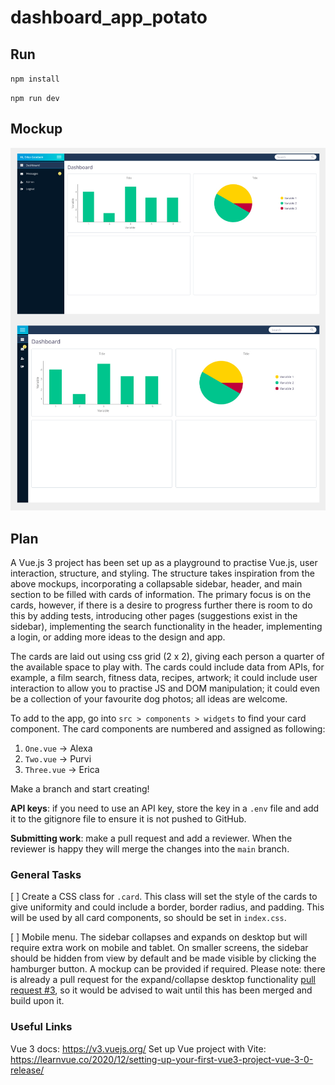 # dashboard_app_potato

## Run
`npm install`

`npm run dev`

## Mockup
![Designs](src/assets/readme-image.jpg)

## Plan
A Vue.js 3 project has been set up as a playground to practise Vue.js, user interaction, structure, and styling. The structure takes inspiration from the above mockups, incorporating a collapsable sidebar, header, and main section to be filled with cards of information. The primary focus is on the cards, however, if there is a desire to progress further there is room to  do this by adding tests, introducing other pages (suggestions exist in the sidebar), implementing the search functionality in the header, implementing a login,  or adding more ideas to the design and app.

The cards are laid out using css grid (2 x 2), giving each person a quarter of the available space to play with. The cards could include data from APIs, for example,  a film search,  fitness data, recipes, artwork; it could include user interaction to allow you to practise JS and DOM manipulation; it could even be a collection of your favourite dog photos; all ideas are welcome.

To add to the app, go into `src > components > widgets` to find your card component. The card components are numbered and assigned as following:

1. `One.vue` -> Alexa
1. `Two.vue` -> Purvi
1. `Three.vue` -> Erica

Make a branch and start creating!

**API keys**: if you need to use an API key, store the key in a `.env` file and add it to the gitignore file to ensure it is not pushed to GitHub.

**Submitting work**: make a pull request and add a reviewer. When the reviewer is happy they will merge the changes into the `main` branch.

### General Tasks
[ ] Create a CSS class for `.card`. This class will set the style of the cards to give uniformity and could include a border, border radius, and padding. This will be used by all card components, so should be set in `index.css`.

[ ] Mobile menu. The sidebar collapses and expands on desktop but will require extra work on mobile and tablet. On smaller screens, the sidebar should be hidden from view by default and be made visible by clicking the hamburger button. A mockup can be provided if required. Please note: there is already a pull request for the expand/collapse desktop functionality [pull request #3](https://github.com/ejgoodwin/dashboard_app_potato/pull/3), so it would be advised to wait until this has been merged and build upon it.

### Useful Links
Vue 3 docs: https://v3.vuejs.org/
Set up Vue project with Vite: https://learnvue.co/2020/12/setting-up-your-first-vue3-project-vue-3-0-release/
